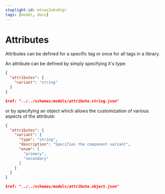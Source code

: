 ```yaml
---
stoplight-id: mtcws2x6vbtgr
tags: [model, docs]
---
```


# Attributes

Attributes can be defined for a specific tag or once for all tags in a library.

An attribute can be defined by simply specifying it's type:

<!--
type: tab
title: Example
-->

```json
{
  "attributes": {
    "variant": "string" 
  }
}
```

<!--
type: tab
title: Schema
-->

```json json_schema
$ref: "../../schemas/models/attribute.string.json"
```

<!-- type: tab-end -->

or by specifying an object which allows the customization of various aspects of the attribute:


<!--
type: tab
title: Example
-->

```json
{
  "attributes": {
    "variant": {
      "type": "string",
      "description": "Specifies the component variant",
      "enum": [
        "primary",
        "secondary"
      ]
    }
  }
}
```

<!--
type: tab
title: Schema 
-->

```json json_schema
$ref: "../../schemas/models/attribute.object.json"
```

<!-- type: tab-end -->